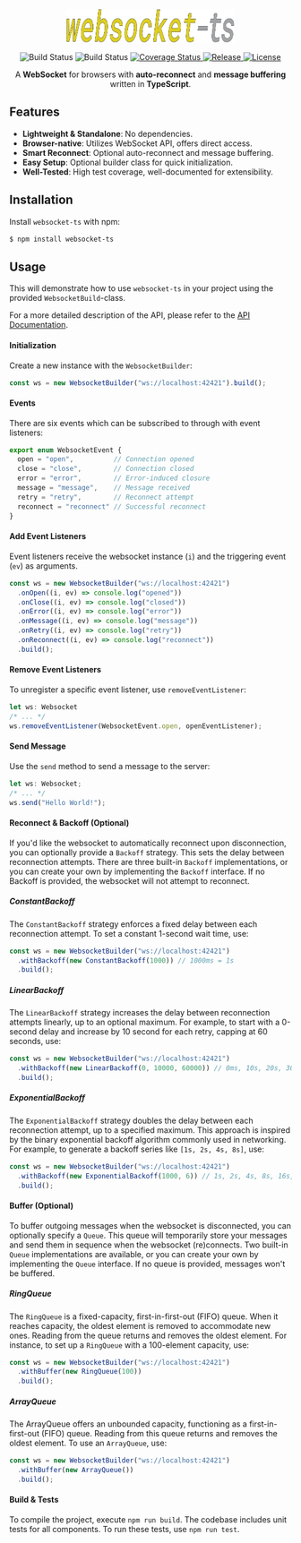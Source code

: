 <div>
  <div align="center">
    <img src="https://raw.githubusercontent.com/jjxxs/websocket-ts/gh-pages/websocket-ts-logo.svg" alt="websocket-ts" width="300" height="60" />
  </div>
  <p align="center">
    <img src="https://github.com/jjxxs/websocket-ts/actions/workflows/build.yml/badge.svg" alt="Build Status" />
    <img src="https://github.com/jjxxs/websocket-ts/actions/workflows/test.yml/badge.svg" alt="Build Status" />
    <a href="https://coveralls.io/github/jjxxs/websocket-ts?branch=master">
      <img src="https://coveralls.io/repos/github/jjxxs/websocket-ts/badge.svg?branch=master&service=github" alt="Coverage Status" />
    </a>
    <a href="https://github.com/jjxxs/websocket-ts/releases/latest">
      <img src="https://img.shields.io/github/v/release/jjxxs/websocket-ts" alt="Release" />
    </a>
    <a href="/LICENSE">
      <img src="https://img.shields.io/github/license/jjxxs/websocket-ts" alt="License" />
    </a>
  </p>
</div>

<div align="center">
A <b>WebSocket</b> for browsers with <b>auto-reconnect</b> and <b>message buffering</b> written in <b>TypeScript</b>.
</div>

## Features

- **Lightweight & Standalone**: No dependencies.
- **Browser-native**: Utilizes WebSocket API, offers direct access.
- **Smart Reconnect**: Optional auto-reconnect and message buffering.
- **Easy Setup**: Optional builder class for quick initialization.
- **Well-Tested**: High test coverage, well-documented for extensibility.

## Installation

Install `websocket-ts` with npm:

```bash
$ npm install websocket-ts 
```

## Usage
This will demonstrate how to use `websocket-ts` in your project using the provided `WebsocketBuild`-class.

For a more detailed description of the API, please refer to the [API Documentation](https://jjxxs.github.io/websocket-ts/).

#### Initialization

Create a new instance with the `WebsocketBuilder`:

```typescript
const ws = new WebsocketBuilder("ws://localhost:42421").build();
```

#### Events

There are six events which can be subscribed to through with event listeners:

```typescript
export enum WebsocketEvent {
  open = "open",          // Connection opened
  close = "close",        // Connection closed
  error = "error",        // Error-induced closure
  message = "message",    // Message received
  retry = "retry",        // Reconnect attempt
  reconnect = "reconnect" // Successful reconnect
}
```

#### Add Event Listeners
Event listeners receive the websocket instance (`i`) and the triggering event (`ev`) as arguments.

 ```typescript
 const ws = new WebsocketBuilder("ws://localhost:42421")
   .onOpen((i, ev) => console.log("opened"))
   .onClose((i, ev) => console.log("closed"))
   .onError((i, ev) => console.log("error"))
   .onMessage((i, ev) => console.log("message"))
   .onRetry((i, ev) => console.log("retry"))
   .onReconnect((i, ev) => console.log("reconnect"))
   .build();
 ```

#### Remove Event Listeners

To unregister a specific event listener, use `removeEventListener`:

```typescript
let ws: Websocket
/* ... */
ws.removeEventListener(WebsocketEvent.open, openEventListener);
```

#### Send Message

Use the `send` method to send a message to the server:

```typescript
let ws: Websocket;
/* ... */
ws.send("Hello World!");
```

#### Reconnect & Backoff (Optional)

If you'd like the websocket to automatically reconnect upon disconnection, you can optionally provide a `Backoff` strategy. 
This sets the delay between reconnection attempts. There are three built-in `Backoff` implementations, or you can create 
your own by implementing the `Backoff` interface. If no Backoff is provided, the websocket will not attempt to reconnect.

##### ConstantBackoff

The `ConstantBackoff` strategy enforces a fixed delay between each reconnection attempt. 
To set a constant 1-second wait time, use:

```typescript
const ws = new WebsocketBuilder("ws://localhost:42421")
  .withBackoff(new ConstantBackoff(1000)) // 1000ms = 1s
  .build();
```

##### LinearBackoff

The `LinearBackoff` strategy increases the delay between reconnection attempts linearly,
up to an optional maximum. For example, to start with a 0-second delay and increase by
10 second for each retry, capping at 60 seconds, use:

```typescript
const ws = new WebsocketBuilder("ws://localhost:42421")
  .withBackoff(new LinearBackoff(0, 10000, 60000)) // 0ms, 10s, 20s, 30s, 40s, 50s, 60s
  .build();
```

##### ExponentialBackoff

The `ExponentialBackoff` strategy doubles the delay between each reconnection attempt, up
to a specified maximum. This approach is inspired by the binary exponential backoff algorithm
commonly used in networking. For example, to generate a backoff series like `[1s, 2s, 4s, 8s]`, use:

```typescript
const ws = new WebsocketBuilder("ws://localhost:42421")
  .withBackoff(new ExponentialBackoff(1000, 6)) // 1s, 2s, 4s, 8s, 16s, 32s, 64s
  .build();
```

#### Buffer (Optional)

To buffer outgoing messages when the websocket is disconnected, you can optionally specify
a `Queue`. This queue will temporarily store your messages and send them in sequence when
the websocket (re)connects. Two built-in `Queue` implementations are available, or you can
create your own by implementing the `Queue` interface. If no queue is provided, messages 
won't be buffered.

##### RingQueue

The `RingQueue` is a fixed-capacity, first-in-first-out (FIFO) queue. When it reaches capacity, 
the oldest element is removed to accommodate new ones. Reading from the queue returns and
removes the oldest element. For instance, to set up a `RingQueue` with a 100-element capacity,
use:

```typescript
const ws = new WebsocketBuilder("ws://localhost:42421")
  .withBuffer(new RingQueue(100))
  .build();
```

##### ArrayQueue

The ArrayQueue offers an unbounded capacity, functioning as a first-in-first-out (FIFO) queue. 
Reading from this queue returns and removes the oldest element. To use an `ArrayQueue`, use:

```typescript
const ws = new WebsocketBuilder("ws://localhost:42421")
  .withBuffer(new ArrayQueue())
  .build();
```

#### Build & Tests

To compile the project, execute `npm run build`. The codebase includes unit tests for all
components. To run these tests, use `npm run test`.